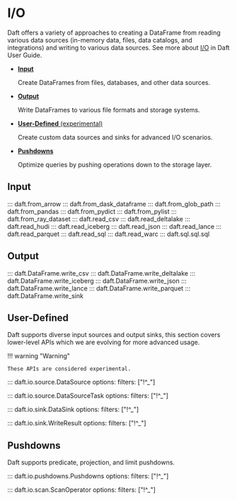 # I/O

Daft offers a variety of approaches to creating a DataFrame from reading various data sources (in-memory data, files, data catalogs, and integrations) and writing to various data sources. See more about [I/O](../io/index.md) in Daft User Guide.

<div class="grid cards api" markdown>

* [**Input**](#input)

    Create DataFrames from files, databases, and other data sources.

* [**Output**](#output)

    Write DataFrames to various file formats and storage systems.

* [**User-Defined** (experimental)](#user-defined)

    Create custom data sources and sinks for advanced I/O scenarios.

* [**Pushdowns**](#pushdowns)

    Optimize queries by pushing operations down to the storage layer.

</div>

## Input

::: daft.from_arrow
::: daft.from_dask_dataframe
::: daft.from_glob_path
::: daft.from_pandas
::: daft.from_pydict
::: daft.from_pylist
::: daft.from_ray_dataset
::: daft.read_csv
::: daft.read_deltalake
::: daft.read_hudi
::: daft.read_iceberg
::: daft.read_json
::: daft.read_lance
::: daft.read_parquet
::: daft.read_sql
::: daft.read_warc
::: daft.sql.sql.sql

## Output

::: daft.DataFrame.write_csv
::: daft.DataFrame.write_deltalake
::: daft.DataFrame.write_iceberg
::: daft.DataFrame.write_json
::: daft.DataFrame.write_lance
::: daft.DataFrame.write_parquet
::: daft.DataFrame.write_sink

## User-Defined

Daft supports diverse input sources and output sinks, this section covers lower-level APIs which we are evolving for more advanced usage.

!!! warning "Warning"

    These APIs are considered experimental.

::: daft.io.source.DataSource
    options:
        filters: ["!^_"]


::: daft.io.source.DataSourceTask
    options:
        filters: ["!^_"]


::: daft.io.sink.DataSink
    options:
        filters: ["!^_"]


::: daft.io.sink.WriteResult
    options:
        filters: ["!^_"]


## Pushdowns

Daft supports predicate, projection, and limit pushdowns.

::: daft.io.pushdowns.Pushdowns
    options:
        filters: ["!^_"]


::: daft.io.scan.ScanOperator
    options:
        filters: ["!^_"]
